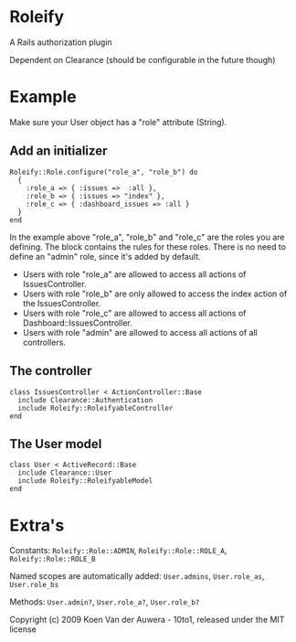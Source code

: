 Roleify
=======

A Rails authorization plugin

Dependent on Clearance (should be configurable in the future though)

Example
=======

Make sure your User object has a "role" attribute (String).

Add an initializer
------------------

    Roleify::Role.configure("role_a", "role_b") do
      {
        :role_a => { :issues =>  :all },
        :role_b => { :issues => "index" },
        :role_c => { :dashboard_issues => :all }
      }
    end

In the example above "role\_a", "role\_b" and "role\_c" are the roles you are defining. The block contains the rules for these roles. There is no need to define an "admin" role, since it's added by default.

* Users with role "role\_a" are allowed to access all actions of IssuesController.
* Users with role "role\_b" are only allowed to access the index action of the IssuesController.
* Users with role "role\_c" are allowed to access all actions of Dashboard::IssuesController.
* Users with role "admin" are allowed to access all actions of all controllers.

The controller
--------------

    class IssuesController < ActionController::Base
      include Clearance::Authentication
      include Roleify::RoleifyableController
    end

The User model
--------------

    class User < ActiveRecord::Base
      include Clearance::User
      include Roleify::RoleifyableModel
    end

Extra's
=======

Constants: `Roleify::Role::ADMIN`, `Roleify::Role::ROLE_A`, `Roleify::Role::ROLE_B`

Named scopes are automatically added: `User.admins`, `User.role_as`, `User.role_bs`

Methods: `User.admin?`, `User.role_a?`, `User.role_b?`



Copyright (c) 2009 Koen Van der Auwera - 10to1, released under the MIT license